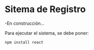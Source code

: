 <h1> Sitema de Registro</h1>

-En construcción...

Para ejecutar el sistema, se debe poner:

```npm install react```
